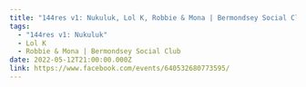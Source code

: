 ```yaml
---
title: "144res v1: Nukuluk, Lol K, Robbie & Mona | Bermondsey Social Club"
tags:
  - "144res v1: Nukuluk"
  - Lol K
  - Robbie & Mona | Bermondsey Social Club
date: 2022-05-12T21:00:00.000Z
link: https://www.facebook.com/events/640532680773595/
---
```

